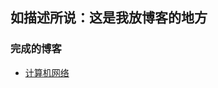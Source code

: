## 如描述所说：这是我放博客的地方

### 完成的博客

- [计算机网络](https://github.com/yueshang-anran/Blog/blob/master/network.md)

